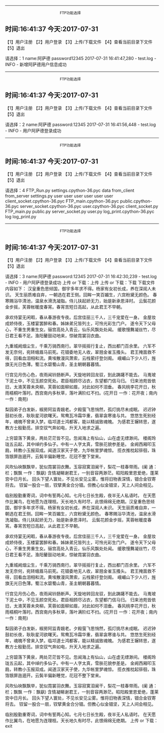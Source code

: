 ﻿-------------------------------------------------------------------------
                             FTP功能选择

时间:16:41:37                                           今天:2017-07-31
-------------------------------------------------------------------------
【1】用户注册                          【2】用户登录
【3】上传/下载文件                     【4】查看当前目录下文件
【5】退出

请选择：1
name:阿萨德
password12345
2017-07-31 16:41:47,280 - test.log - INFO - 新增阿萨德用户信息成功

-------------------------------------------------------------------------
                             FTP功能选择

时间:16:41:37                                           今天:2017-07-31
-------------------------------------------------------------------------
【1】用户注册                          【2】用户登录
【3】上传/下载文件                     【4】查看当前目录下文件
【5】退出

请选择：2
name:阿萨德
password:12345
2017-07-31 16:41:56,448 - test.log - INFO - 用户阿萨德登录成功

-------------------------------------------------------------------------
                             FTP功能选择

时间:16:41:37                                           今天:2017-07-31
-------------------------------------------------------------------------
【1】用户注册                          【2】用户登录
【3】上传/下载文件                     【4】查看当前目录下文件
【5】退出

请选择：4
FTP_Run.py
settings.cpython-36.pyc
data
from_client
from_server
settings.py
user
user
user
user
user
user
client_socket.cpython-36.pyc
FTP_main.cpython-36.pyc
public.cpython-36.pyc
server_socket.cpython-36.pyc
user.cpython-36.pyc
client_socket.py
FTP_main.py
public.py
server_socket.py
user.py
log_print.cpython-36.pyc
log
log_print.py

-------------------------------------------------------------------------
                             FTP功能选择

时间:16:41:37                                           今天:2017-07-31
-------------------------------------------------------------------------
【1】用户注册                          【2】用户登录
【3】上传/下载文件                     【4】查看当前目录下文件
【5】退出

请选择：3
name:阿萨德
password:12345
2017-07-31 16:42:30,239 - test.log - INFO - 用户阿萨德登录成功
上传 or 下载：上传
上传 or 下载：下载
下载文件内容如下：
汉皇重色思倾国，御宇多年求不得。杨家有女初长成，养在深闺人未识。
天生丽质难自弃，一朝选在君王侧。回眸一笑百媚生，六宫粉黛无颜色。
春寒赐浴华清池，温泉水滑洗凝脂。侍儿扶起娇无力，始是新承恩泽时。
云鬓花颜金步摇，芙蓉帐暖度春宵。春宵苦短日高起，从此君王不早朝。

承欢侍宴无闲暇，春从春游夜专夜。后宫佳丽三千人，三千宠爱在一身。
金屋妆成娇侍夜，玉楼宴罢醉和春。姊妹弟兄皆列土，可怜光彩生门户。
遂令天下父母心，不重生男重生女。骊宫高处入青云，仙乐风飘处处闻。
缓歌慢舞凝丝竹，尽日君王看不足。渔阳鼙鼓动地来，惊破霓裳羽衣曲。

九重城阙烟尘生，千乘万骑西南行。翠华摇摇行复止，西出都门百余里。
六军不发无奈何，宛转蛾眉马前死。花钿委地无人收，翠翘金雀玉搔头。
君王掩面救不得，回看血泪相和流。黄埃散漫风萧索，云栈萦纡登剑阁。
峨嵋山下少人行，旌旗无光日色薄。蜀江水碧蜀山青，圣主朝朝暮暮情。

行宫见月伤心色，夜雨闻铃肠断声。天旋地转回龙驭，到此踌躇不能去。
马嵬坡下泥土中，不见玉颜空死处。君臣相顾尽沾衣，东望都门信马归。
归来池苑皆依旧，太液芙蓉未央柳。芙蓉如面柳如眉，对此如何不泪垂。
春风桃李花开日，秋雨梧桐叶落时。西宫南内多秋草，落叶满阶红不扫。(花开日 一作：花开夜；南内 一作：南苑)

梨园弟子白发新，椒房阿监青娥老。夕殿萤飞思悄然，孤灯挑尽未成眠。
迟迟钟鼓初长夜，耿耿星河欲曙天。鸳鸯瓦冷霜华重，翡翠衾寒谁与共。
悠悠生死别经年，魂魄不曾来入梦。临邛道士鸿都客，能以精诚致魂魄。
为感君王辗转思，遂教方士殷勤觅。排空驭气奔如电，升天入地求之遍。

上穷碧落下黄泉，两处茫茫皆不见。忽闻海上有仙山，山在虚无缥渺间。
楼阁玲珑五云起，其中绰约多仙子。中有一人字太真，雪肤花貌参差是。
金阙西厢叩玉扃，转教小玉报双成。闻道汉家天子使，九华帐里梦魂惊。
揽衣推枕起徘徊，珠箔银屏迤逦开。云鬓半偏新睡觉，花冠不整下堂来。

风吹仙袂飘飘举，犹似霓裳羽衣舞。玉容寂寞泪阑干，梨花一枝春带雨。(阑 通：栏；飘飘 一作：飘飖)
含情凝睇谢君王，一别音容两渺茫。昭阳殿里恩爱绝，蓬莱宫中日月长。
回头下望人寰处，不见长安见尘雾。惟将旧物表深情，钿合金钗寄将去。
钗留一股合一扇，钗擘黄金合分钿。但教心似金钿坚，天上人间会相见。

临别殷勤重寄词，词中有誓两心知。七月七日长生殿，夜半无人私语时。
在天愿作比翼鸟，在地愿为连理枝。天长地久有时尽，此恨绵绵无绝期。汉皇重色思倾国，御宇多年求不得。杨家有女初长成，养在深闺人未识。
天生丽质难自弃，一朝选在君王侧。回眸一笑百媚生，六宫粉黛无颜色。
春寒赐浴华清池，温泉水滑洗凝脂。侍儿扶起娇无力，始是新承恩泽时。
云鬓花颜金步摇，芙蓉帐暖度春宵。春宵苦短日高起，从此君王不早朝。

承欢侍宴无闲暇，春从春游夜专夜。后宫佳丽三千人，三千宠爱在一身。
金屋妆成娇侍夜，玉楼宴罢醉和春。姊妹弟兄皆列土，可怜光彩生门户。
遂令天下父母心，不重生男重生女。骊宫高处入青云，仙乐风飘处处闻。
缓歌慢舞凝丝竹，尽日君王看不足。渔阳鼙鼓动地来，惊破霓裳羽衣曲。

九重城阙烟尘生，千乘万骑西南行。翠华摇摇行复止，西出都门百余里。
六军不发无奈何，宛转蛾眉马前死。花钿委地无人收，翠翘金雀玉搔头。
君王掩面救不得，回看血泪相和流。黄埃散漫风萧索，云栈萦纡登剑阁。
峨嵋山下少人行，旌旗无光日色薄。蜀江水碧蜀山青，圣主朝朝暮暮情。

行宫见月伤心色，夜雨闻铃肠断声。天旋地转回龙驭，到此踌躇不能去。
马嵬坡下泥土中，不见玉颜空死处。君臣相顾尽沾衣，东望都门信马归。
归来池苑皆依旧，太液芙蓉未央柳。芙蓉如面柳如眉，对此如何不泪垂。
春风桃李花开日，秋雨梧桐叶落时。西宫南内多秋草，落叶满阶红不扫。(花开日 一作：花开夜；南内 一作：南苑)

梨园弟子白发新，椒房阿监青娥老。夕殿萤飞思悄然，孤灯挑尽未成眠。
迟迟钟鼓初长夜，耿耿星河欲曙天。鸳鸯瓦冷霜华重，翡翠衾寒谁与共。
悠悠生死别经年，魂魄不曾来入梦。临邛道士鸿都客，能以精诚致魂魄。
为感君王辗转思，遂教方士殷勤觅。排空驭气奔如电，升天入地求之遍。

上穷碧落下黄泉，两处茫茫皆不见。忽闻海上有仙山，山在虚无缥渺间。
楼阁玲珑五云起，其中绰约多仙子。中有一人字太真，雪肤花貌参差是。
金阙西厢叩玉扃，转教小玉报双成。闻道汉家天子使，九华帐里梦魂惊。
揽衣推枕起徘徊，珠箔银屏迤逦开。云鬓半偏新睡觉，花冠不整下堂来。

风吹仙袂飘飘举，犹似霓裳羽衣舞。玉容寂寞泪阑干，梨花一枝春带雨。(阑 通：栏；飘飘 一作：飘飖)
含情凝睇谢君王，一别音容两渺茫。昭阳殿里恩爱绝，蓬莱宫中日月长。
回头下望人寰处，不见长安见尘雾。惟将旧物表深情，钿合金钗寄将去。
钗留一股合一扇，钗擘黄金合分钿。但教心似金钿坚，天上人间会相见。

临别殷勤重寄词，词中有誓两心知。七月七日长生殿，夜半无人私语时。
在天愿作比翼鸟，在地愿为连理枝。天长地久有时尽，此恨绵绵无绝期。
上传 or 下载：exit
